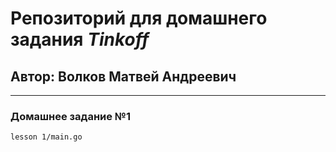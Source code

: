 # Репозиторий для домашнего задания _Tinkoff_
## **Автор:** Волков Матвей Андреевич

------

### Домашнее задание №1
`lesson 1/main.go`
